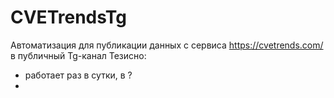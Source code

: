 # CVETrendsTg

Автоматизация для публикации данных с сервиса https://cvetrends.com/ в публичный Tg-канал
Тезисно:
- работает раз в сутки, в ?
- 
